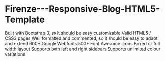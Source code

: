 # Firenze---Responsive-Blog-HTML5-Template
Built with Bootstrap 3, so it should be easy customizable Valid HTML5 / CSS3 pages Well formatted and commented, so it should be easy to adapt and extend 600+ Google Webfonts 500+ Font Awesome icons Boxed or full width layout Supports both left and right sidebars Supports unlimited colour variations
